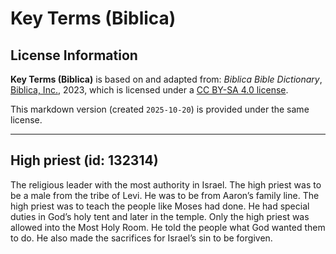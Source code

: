 # Key Terms (Biblica)

## License Information

**Key Terms (Biblica)** is based on and adapted from: _Biblica Bible Dictionary_, [Biblica, Inc.](https://www.biblica.com/), 2023, which is licensed under a [CC BY-SA 4.0 license](https://creativecommons.org/licenses/by-sa/4.0/legalcode.en).

This markdown version (created `2025-10-20`) is provided under the same license.



--------------------------------

## High priest (id: 132314)

The religious leader with the most authority in Israel. The high priest was to be a male from the tribe of Levi. He was to be from Aaron’s family line. The high priest was to teach the people like Moses had done. He had special duties in God’s holy tent and later in the temple. Only the high priest was allowed into the Most Holy Room. He told the people what God wanted them to do. He also made the sacrifices for Israel’s sin to be forgiven.


